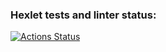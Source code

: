 ### Hexlet tests and linter status:
[![Actions Status](https://github.com/NeishchenkoAlex/python-project-50/actions/workflows/hexlet-check.yml/badge.svg)](https://github.com/NeishchenkoAlex/python-project-50/actions)